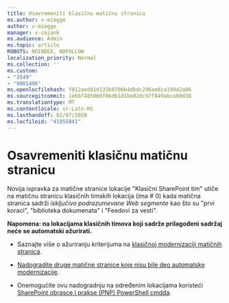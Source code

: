 ```yaml
---
title: Osavremeniti klasičnu matičnu stranicu
ms.author: v-miegge
author: v-miegge
manager: v-cojank
ms.audience: Admin
ms.topic: article
ROBOTS: NOINDEX, NOFOLLOW
localization_priority: Normal
ms.collection: ''
ms.custom:
- "3549"
- "9001496"
ms.openlocfilehash: f012aedd1d133b8706b4dbdc296ae6ca19942a06
ms.sourcegitcommit: 1e66f4850b0f06db1d1be82dc97f849abca80d38
ms.translationtype: MT
ms.contentlocale: sr-Latn-RS
ms.lasthandoff: 02/07/2020
ms.locfileid: "41855841"
---
```

# <a name="modernize-the-classic-home-page"></a>Osavremeniti klasičnu matičnu stranicu

Novija ispravka za matične stranice lokacije "Klasični SharePoint tim" utiče na matičnu stranicu klasičnih timskih lokacija (ima # 0) kada matična stranica sadrži *isključivo podrazumevane Web segmente* kao što su "prvi koraci", "biblioteka dokumenata" i "Feedovi za vesti".

**Napomena: na lokacijama klasičnih timova koji sadrže prilagođeni sadržaj neće se automatski ažurirati.**

* Saznajte više o ažuriranju kriterijuma na [klasičnoj modernizaciji matičnih stranica](https://docs.microsoft.com/sharepoint/disable-auto-modernization-classic-home-pages#why-update-classic-team-site-home-pages-to-modern).

* [Nadogradite druge matične stranice koje nisu bile deo automatske modernizacije](https://docs.microsoft.com/sharepoint/dev/transform/modernize-userinterface-site-pages).

* Onemogućite ovu nadogradnju na određenim lokacijama koristeći [SharePoint obrasce i prakse (PNP) PowerShell cmdda](https://docs.microsoft.com/powershell/sharepoint/sharepoint-pnp/sharepoint-pnp-cmdlets).
